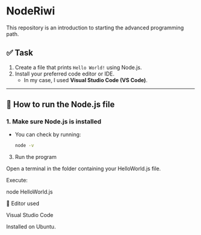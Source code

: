 # NodeRiwi

This repository is an introduction to starting the advanced programming path.

## ✅ Task

1. Create a file that prints `Hello World!` using Node.js.
2. Install your preferred code editor or IDE.
   - In my case, I used **Visual Studio Code (VS Code)**.

---

## 🧪 How to run the Node.js file

### 1. Make sure Node.js is installed
- You can check by running:

  ```bash
  node -v

3. Run the program

Open a terminal in the folder containing your HelloWorld.js file.

Execute:

node HelloWorld.js

🚀 Editor used

Visual Studio Code

Installed on Ubuntu.
